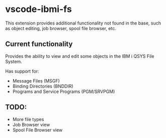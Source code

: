 # vscode-ibmi-fs

This extension provides additional functionality not found in the base, such as object editing, job browser, spool file browser, etc.

## Current functionality

Provides the ability to view and edit some objects in the IBM i QSYS File System.

Has support for:

* Message Files (MSGF)
* Binding Directories (BNDDIR)
* Programs and Service Programs (PGM/SRVPGM)

## TODO:

* More file types
* Job Browser view
* Spool File Browser view